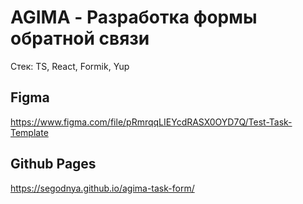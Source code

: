 # AGIMA - Разработка формы обратной связи

Стек: TS, React, Formik, Yup

## Figma

https://www.figma.com/file/pRmrqqLIEYcdRASX0OYD7Q/Test-Task-Template

## Github Pages

https://segodnya.github.io/agima-task-form/
